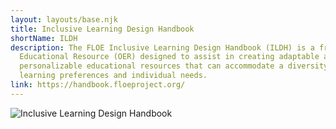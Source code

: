 ```yaml
---
layout: layouts/base.njk
title: Inclusive Learning Design Handbook
shortName: ILDH
description: The FLOE Inclusive Learning Design Handbook (ILDH) is a free Open
  Educational Resource (OER) designed to assist in creating adaptable and
  personalizable educational resources that can accommodate a diversity of
  learning preferences and individual needs.
link: https://handbook.floeproject.org/
---
```

![Inclusive Learning Design Handbook](/media/ildh-logo.gif)